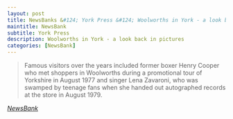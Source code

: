 ```yaml
---
layout: post
title: NewsBanks &#124; York Press &#124; Woolworths in York - a look back in pictures  &#124; 30 October 2020
maintitle: NewsBank
subtitle: York Press
description: Woolworths in York - a look back in pictures
categories: [NewsBank]
---
```


> Famous visitors over the years included former boxer Henry Cooper who met shoppers in Woolworths during a promotional tour of Yorkshire in August 1977 and singer Lena Zavaroni, who was swamped by teenage fans when she handed out autographed records at the store in August 1979.

<cite>[NewsBank](https://infoweb.newsbank.com/apps/news/openurl?ctx_ver=z39.88-2004&rft_id=info%3Asid/infoweb.newsbank.com&svc_dat=UKNB&req_dat=55CA6C602C984FD8A3DCC6AF6BF4AE70&rft_val_format=info%3Aofi/fmt%3Akev%3Amtx%3Actx&rft_dat=document_id%3Anews%252F17E6ECE2ED507AA8)</cite>

